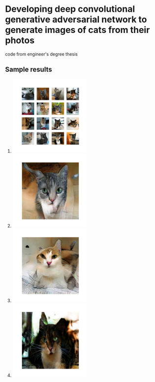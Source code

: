 # Developing deep convolutional generative adversarial network to generate images of cats from their photos

code from engineer's degree thesis

## Sample results

1) <img src="./samples/cat1.png" width="50%" height="50%">
2) <img src="./samples/cat2.png" width="50%" height="50%">
3) <img src="./samples/cat3.png" width="50%" height="50%">
4) <img src="./samples/cat4.png" width="50%" height="50%">
